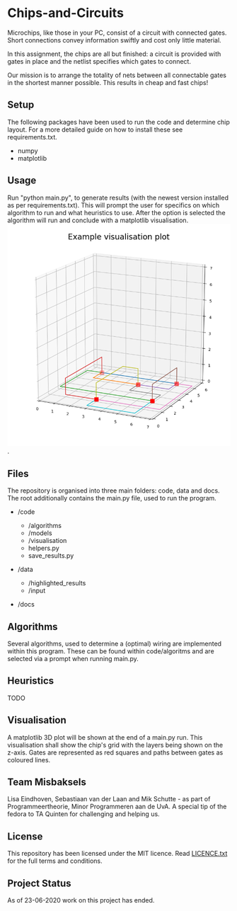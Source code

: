 # Chips-and-Circuits
Microchips, like those in your PC, consist of a circuit with connected gates. Short connections convey information swiftly and cost only little material.

In this assignment, the chips are all but finished: a circuit is provided with gates in place and the netlist specifies which gates to connect.

Our mission is to arrange the totality of nets between all connectable gates in the shortest manner possible. This results in cheap and fast chips!

## Setup
The following packages have been used to run the code and determine chip layout. For a more detailed guide on how to install these see requirements.txt.
* numpy
* matplotlib

## Usage
Run "python main.py", to generate results (with the newest version installed as per requirements.txt). This will prompt the user for specifics on which algorithm to run and what heuristics to use. After the option is selected the algorithm will run and conclude with a matplotlib visualisation.
![matplotlib visualisation](/docs/visualised_chip.png).

## Files
The repository is organised into three main folders: code, data and docs. The root additionally contains the main.py file, used to run the program.

* /code  
    * /algorithms
    * /models
    * /visualisation
    * helpers.py
    * save_results.py

* /data
    * /highlighted_results
    * /input

* /docs

## Algorithms 
Several algorithms, used to determine a (optimal) wiring are implemented within this program. These can be found within code/algoritms and are selected via a prompt when running main.py.    

## Heuristics
TODO

## Visualisation
A matplotlib 3D plot will be shown at the end of a main.py run. This visualisation shall show the chip's grid with the layers being shown on the z-axis. Gates are represented as red squares and paths between gates as coloured lines.

## Team Misbaksels
Lisa Eindhoven, Sebastiaan van der Laan and Mik Schutte - as part of Programmeertheorie, Minor Programmeren aan de UvA. A special tip of the fedora to TA Quinten for challenging and helping us.

## License 
This repository has been licensed under the MIT licence. Read [LICENCE.txt](https://github.com/lisaeindhoven/chips-and-circuits/blob/master/LICENSE.txt) for the full terms and conditions.

## Project Status
As of 23-06-2020 work on this project has ended.